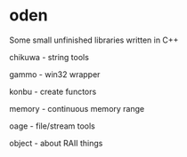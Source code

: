 oden
====

Some small unfinished libraries written in C++

chikuwa  - string tools

gammo    - win32 wrapper

konbu    - create functors

memory   - continuous memory range

oage     - file/stream tools

object   - about RAII things



